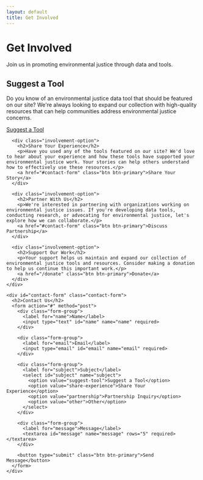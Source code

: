 ```yaml
---
layout: default
title: Get Involved
---
```


<div class="page-header">
  <div class="container">
    <h1>Get Involved</h1>
    <p>Join us in promoting environmental justice through data and tools.</p>
  </div>
</div>

<section class="get-involved-section">
  <div class="container">
    <div class="involvement-options">
      <div class="involvement-option">
        <h2>Suggest a Tool</h2>
        <p>Do you know of an environmental justice data tool that should be featured on our site? We're always looking to expand our collection with high-quality resources that can help communities address environmental justice concerns.</p>
        <a href="#contact-form" class="btn btn-primary">Suggest a Tool</a>
      </div>
      
      <div class="involvement-option">
        <h2>Share Your Experience</h2>
        <p>Have you used any of the tools featured on our site? We'd love to hear about your experience and how these tools have supported your environmental justice work. Your stories can help others understand how to effectively use these resources.</p>
        <a href="#contact-form" class="btn btn-primary">Share Your Story</a>
      </div>
      
      <div class="involvement-option">
        <h2>Partner With Us</h2>
        <p>We're interested in partnering with organizations working on environmental justice issues. If you're developing data tools, conducting research, or advocating for environmental justice, let's explore how we can collaborate.</p>
        <a href="#contact-form" class="btn btn-primary">Discuss Partnership</a>
      </div>
      
      <div class="involvement-option">
        <h2>Support Our Work</h2>
        <p>Your support helps us maintain and expand our collection of environmental justice tools and resources. Consider making a donation to help us continue this important work.</p>
        <a href="/donate" class="btn btn-primary">Donate</a>
      </div>
    </div>
    
    <div id="contact-form" class="contact-form">
      <h2>Contact Us</h2>
      <form action="#" method="post">
        <div class="form-group">
          <label for="name">Name</label>
          <input type="text" id="name" name="name" required>
        </div>
        
        <div class="form-group">
          <label for="email">Email</label>
          <input type="email" id="email" name="email" required>
        </div>
        
        <div class="form-group">
          <label for="subject">Subject</label>
          <select id="subject" name="subject">
            <option value="suggest-tool">Suggest a Tool</option>
            <option value="share-experience">Share Your Experience</option>
            <option value="partnership">Partnership Inquiry</option>
            <option value="other">Other</option>
          </select>
        </div>
        
        <div class="form-group">
          <label for="message">Message</label>
          <textarea id="message" name="message" rows="5" required></textarea>
        </div>
        
        <button type="submit" class="btn btn-primary">Send Message</button>
      </form>
    </div>
  </div>
</section>